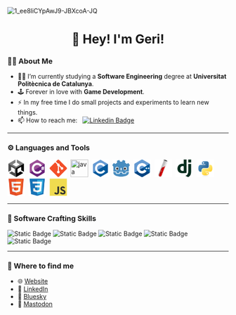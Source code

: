 ![1_ee8liCYpAwJ9-JBXcoA-JQ](https://github.com/GerardGascon/GerardGascon/assets/52170489/903f6b45-aeca-4d98-88a4-5d0bc5861e63)

<h1 align="center">👋 Hey! I'm Geri!</h1>

### 🧑‍💻&nbsp;About Me

- 🧑‍🎓 I’m currently studying a **Software Engineering** degree at **Universitat Politècnica de Catalunya**.
- 🕹️ Forever in love with **Game Development**.
- ⚡ In my free time I do small projects and experiments to learn new things.
- 📫 How to reach me: &nbsp; [![Linkedin Badge](https://img.shields.io/badge/-Gerard%20Gasc%C3%B3n-blue?style=flat&logo=Linkedin&logoColor=white)](https://www.linkedin.com/in/gerardgasconmoline)

---

### ⚙️&nbsp;Languages and Tools

<p>
<img src="https://github.com/devicons/devicon/blob/master/icons/unity/unity-original.svg" title="unity" alt="unity" width="40" height="40"/>&nbsp;
<img src="https://github.com/devicons/devicon/blob/master/icons/csharp/csharp-original.svg" title="csharp" alt="csharp" width="40" height="40"/>&nbsp;
<img src="https://github.com/devicons/devicon/blob/master/icons/git/git-original.svg" title="git" **alt="git" width="40" height="40"/>&nbsp;
<img src="https://cdn.jsdelivr.net/gh/devicons/devicon@latest/icons/java/java-original-wordmark.svg" title="java" **alt="java" width="40" height="40" />&nbsp;
<img src="https://github.com/devicons/devicon/blob/master/icons/c/c-original.svg" title="c" alt="c" width="40" height="40"/>&nbsp;
<img src="https://github.com/devicons/devicon/blob/master/icons/godot/godot-original.svg" title="godot" alt="godot" width="40" height="40"/>&nbsp;
<img src="https://github.com/devicons/devicon/blob/master/icons/cplusplus/cplusplus-original.svg" title="cplusplus"  alt="cplusplus" width="40" height="40"/>&nbsp;
<img src="https://github.com/devicons/devicon/blob/master/icons/jekyll/jekyll-original.svg" title="jekyll" alt="jekyll" width="40" height="40"/>&nbsp;
<img src="https://github.com/devicons/devicon/blob/master/icons/django/django-plain.svg" title="django" alt="django" width="40" height="40"/>&nbsp;
<img src="https://github.com/devicons/devicon/blob/master/icons/python/python-original.svg" title="python" alt="python" width="40" height="40"/>&nbsp;
<img src="https://github.com/devicons/devicon/blob/master/icons/html5/html5-original.svg" title="html5" alt="html5" width="40" height="40"/>&nbsp;
<img src="https://github.com/devicons/devicon/blob/master/icons/css3/css3-original.svg"  title="css3" alt="css3" width="40" height="40"/>&nbsp;
<img src="https://github.com/devicons/devicon/blob/master/icons/javascript/javascript-original.svg" title="javascript" alt="javascript" width="40" height="40"/>&nbsp;
</p>

---

### 🧠&nbsp;Software Crafting Skills

<p>
  <img alt="Static Badge" src="https://img.shields.io/badge/TDD-blueviolet?style=for-the-badge">
  <img alt="Static Badge" src="https://img.shields.io/badge/Pair%2FMob_Programming-crimson?style=for-the-badge">
  <img alt="Static Badge" src="https://img.shields.io/badge/Test_Automation-darkcyan?style=for-the-badge">
  <img alt="Static Badge" src="https://img.shields.io/badge/Refactoring-brown?style=for-the-badge">
  <img alt="Static Badge" src="https://img.shields.io/badge/Extreme%20Programming-darkolivegreen?style=for-the-badge">
</p>

---

### 🔗&nbsp;Where to find me

- 🌐&nbsp;[Website](https://gerardgascon.com/)
- 💼&nbsp;[LinkedIn](https://www.linkedin.com/in/gerardgasconmoline/)
- 🦋&nbsp;[Bluesky](https://bsky.app/profile/gerardgascon.com)
- 🦣&nbsp;[Mastodon](https://mastodon.gamedev.place/@geri)

